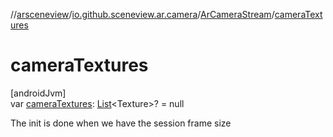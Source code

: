 //[arsceneview](../../../index.md)/[io.github.sceneview.ar.camera](../index.md)/[ArCameraStream](index.md)/[cameraTextures](camera-textures.md)

# cameraTextures

[androidJvm]\
var [cameraTextures](camera-textures.md): [List](https://kotlinlang.org/api/latest/jvm/stdlib/kotlin.collections/-list/index.html)&lt;Texture&gt;? = null

The init is done when we have the session frame size

